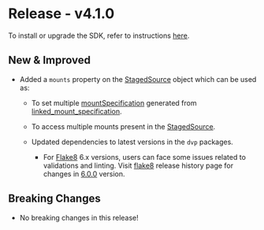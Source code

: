 # Release - v4.1.0

To install or upgrade the SDK, refer to instructions [here](../../Getting_Started.md#installation).

## New & Improved

* Added a `mounts` property on the [StagedSource](../../References/Classes.md#stagedsource) object which can be used as:
    * To set multiple [mountSpecification](../../References/Classes.md#mountspecification) generated from [linked_mount_specification](../../References/Plugin_Operations.md#staged-linked-source-mount-specification).
    * To access multiple mounts present in the [StagedSource](../../References/Classes.md#stagedsource).

  * Updated dependencies to latest versions in the `dvp` packages. 
    * For [Flake8](https://pypi.org/project/flake8/6.0.0/) 6.x versions, users can face some issues related to validations and linting. Visit [flake8](https://flake8.pycqa.org/en/6.0.0/index.html) release history page for changes in [6.0.0](https://flake8.pycqa.org/en/6.0.0/release-notes/6.0.0.html) version.

## Breaking Changes

* No breaking changes in this release!